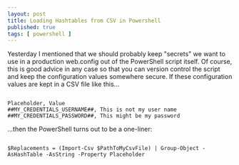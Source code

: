 ```yaml
---
layout: post
title: Loading Hashtables from CSV in Powershell
published: true 
tags: [ powershell ]
---
```


Yesterday I mentioned that we should probably keep "secrets" we want to use in a production web.config out 
of the PowerShell script itself. Of course, this is good advice in any case so that you can version control 
the script and keep the configuration values somewhere secure. If these configuration values are kept in a 
CSV file like this...

~~~

Placeholder, Value
##MY_CREDENTIALS_USERNAME##, This is not my user name 
##MY_CREDENTIALS_PASSWORD##, This might be my password

~~~

...then the PowerShell turns out to be a one-liner:

~~~

$Replacements = (Import-Csv $PathToMyCsvFile) | Group-Object -AsHashTable -AsString -Property Placeholder

~~~


